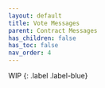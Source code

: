 ```yaml
---
layout: default
title: Vote Messages
parent: Contract Messages
has_children: false
has_toc: false
nav_order: 4
---
```


WIP
{: .label .label-blue}